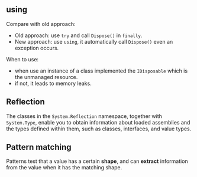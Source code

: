 ﻿## using

Compare with old approach:
- Old approach: use `try` and call `Dispose()` in `finally`.
- New approach: use `using`, it automatically call `Dispose()` even an exception occurs.

When to use:
- when use an instance of a class implemented the `IDisposable` which is the unmanaged resource.
- if not, it leads to memory leaks.

## Reflection

The classes in the `System.Reflection` namespace, together with `System.Type`, enable you to obtain information about loaded assemblies and the types defined within them, such as classes, interfaces, and value types.

## Pattern matching

Patterns test that a value has a certain **shape**, and can **extract** information from the value when it has the matching shape.